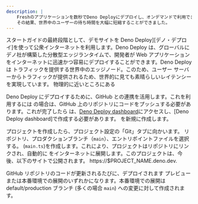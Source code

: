```yaml
---
description: |
    Freshのアプリケーションを数秒でDeno Deployにデプロイし、オンデマンドで利用できるようにします。
    その結果、世界中のユーザーの待ち時間を大幅に短縮することができました。
---
```


スタートガイドの最終段階として、デモサイトを
Deno Deploy][デノ・デプロイ]を使って公衆インターネットを利用します。Deno Deploy は、グローバルに
デノ社が構築した分散型エッジランタイムで、開発者が
Web アプリケーションをインターネットに迅速かつ容易にデプロイすることができます。Deno Deploy は
トラフィックを提供する世界中のエッジノード。このため、ユーザー
サーバーからトラフィックが提供されるため、世界的に見ても素晴らしいレイテンシーを実現しています。
物理的に近いところにある

Deno Deploy にデプロイするために、GitHub との連携を活用します。これを利用するには
の場合は、GitHub 上のリポジトリにコードをプッシュする必要があります。これが完了したら
は、[Deno Deploy dashboard][deno-deploy-dashboard]にアクセスし、[Deno Deploy dashboard]で作成する必要があります。
を新規に作成します。

プロジェクトを作成したら、プロジェクト設定の「Git」タブに向かいます。
リポジトリ、プロダクションブランチ（`main`）、エントリポイントファイルを選択する。
(`main.ts`)を作成します。これにより、プロジェクトはリポジトリにリンクされ、自動的に
をインターネットに展開します。このプロジェクトは、今後、以下のサイトで公開されます。
https://$PROJECT_NAME.deno.dev.

GitHub リポジトリのコードが更新されるたびに、デプロイされます
プレビューまたは本番環境での展開のいずれかになります。本番環境での展開は
default/production ブランチ (多くの場合 `main`) への変更に対して作成されます。

[deno-deploy]: https://deno.com/deploy
[deno-deploy-dashboard]: https://dash.deno.com/projects
